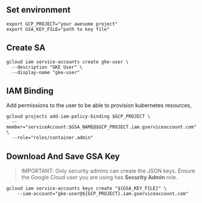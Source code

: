 ## Set environment

```shell
export GCP_PROJECT="your awesome project"
export GSA_KEY_FILE="path to key file"
```

## Create SA

```shell
gcloud iam service-accounts create gke-user \
  --description "GKE User" \
  --display-name "gke-user"
```

## IAM Binding

Add permissions to the user to be able to provision kubernetes resources,

```shell
gcloud projects add-iam-policy-binding $GCP_PROJECT \
  --member="serviceAccount:$GSA_NAME@$GCP_PROJECT.iam.gserviceaccount.com" \
  --role="roles/container.admin"
```

## Download And Save GSA Key

> IMPORTANT: Only security admins can create the JSON keys. Ensure the Google Cloud user you are using has **Security Admin** role.

```shell
gcloud iam service-accounts keys create "${GSA_KEY_FILE}" \
    --iam-account="gke-user@${GCP_PROJECT}.iam.gserviceaccount.com"
```
